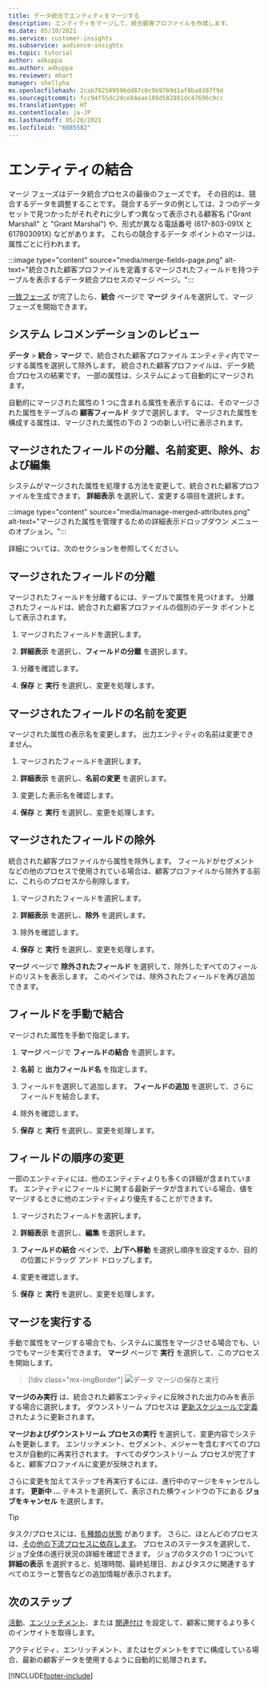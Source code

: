 ```yaml
---
title: データ統合でエンティティをマージする
description: エンティティをマージして、統合顧客プロファイルを作成します。
ms.date: 05/10/2021
ms.service: customer-insights
ms.subservice: audience-insights
ms.topic: tutorial
author: adkuppa
ms.author: adkuppa
ms.reviewer: mhart
manager: shellyha
ms.openlocfilehash: 2cab702509596dd87c0c9b9769d1af8ba8387f9d
ms.sourcegitcommit: fcc94f55dc2dce84eae188d582801dc47696c9cc
ms.translationtype: HT
ms.contentlocale: ja-JP
ms.lasthandoff: 05/20/2021
ms.locfileid: "6085582"
---
```

# <a name="merge-entities"></a>エンティティの結合

マージ フェーズはデータ統合プロセスの最後のフェーズです。 その目的は、競合するデータを調整することです。 競合するデータの例としては、2 つのデータ セットで見つかったがそれぞれに少しずつ異なって表示される顧客名 ("Grant Marshall" と "Grant Marshal") や、形式が異なる電話番号 (617-803-091X と 617803091X) などがあります。 これらの競合するデータ ポイントのマージは、属性ごとに行われます。

:::image type="content" source="media/merge-fields-page.png" alt-text="統合された顧客プロファイルを定義するマージされたフィールドを持つテーブルを表示するデータ統合プロセスのマージ ページ。":::

[一致フェーズ](match-entities.md) が完了したら、**統合** ページで **マージ** タイルを選択して、マージ フェーズを開始できます。

## <a name="review-system-recommendations"></a>システム レコメンデーションのレビュー

**データ** > **統合** > **マージ** で、統合された顧客プロファイル エンティティ内でマージする属性を選択して除外します。 統合された顧客プロファイルは、データ統合プロセスの結果です。 一部の属性は、システムによって自動的にマージされます。

自動的にマージされた属性の 1 つに含まれる属性を表示するには、そのマージされた属性をテーブルの **顧客フィールド** タブで選択します。 マージされた属性を構成する属性は、マージされた属性の下の 2 つの新しい行に表示されます。

## <a name="separate-rename-exclude-and-edit-merged-fields"></a>マージされたフィールドの分離、名前変更、除外、および編集

システムがマージされた属性を処理する方法を変更して、統合された顧客プロファイルを生成できます。 **詳細表示** を選択して、変更する項目を選択します。

:::image type="content" source="media/manage-merged-attributes.png" alt-text="マージされた属性を管理するための詳細表示ドロップダウン メニューのオプション。":::

詳細については、次のセクションを参照してください。

## <a name="separate-merged-fields"></a>マージされたフィールドの分離

マージされたフィールドを分離するには、テーブルで属性を見つけます。 分離されたフィールドは、統合された顧客プロファイルの個別のデータ ポイントとして表示されます。 

1. マージされたフィールドを選択します。
  
1. **詳細表示** を選択し、**フィールドの分離** を選択します。
 
1. 分離を確認します。

1. **保存** と **実行** を選択し、変更を処理します。

## <a name="rename-merged-fields"></a>マージされたフィールドの名前を変更

マージされた属性の表示名を変更します。 出力エンティティの名前は変更できません。

1. マージされたフィールドを選択します。
  
1. **詳細表示** を選択し、**名前の変更** を選択します。

1. 変更した表示名を確認します。 

1. **保存** と **実行** を選択し、変更を処理します。

## <a name="exclude-merged-fields"></a>マージされたフィールドの除外

統合された顧客プロファイルから属性を除外します。 フィールドがセグメントなどの他のプロセスで使用されている場合は、顧客プロファイルから除外する前に、これらのプロセスから削除します。 

1. マージされたフィールドを選択します。
  
1. **詳細表示** を選択し、**除外** を選択します。

1. 除外を確認します。

1. **保存** と **実行** を選択し、変更を処理します。 

**マージ** ページで **除外されたフィールド** を選択して、除外したすべてのフィールドのリストを表示します。 このペインでは、除外されたフィールドを再び追加できます。

## <a name="manually-combine-fields"></a>フィールドを手動で結合

マージされた属性を手動で指定します。 

1. **マージ** ページで **フィールドの結合** を選択します。

1. **名前** と **出力フィールド名** を指定します。

1. フィールドを選択して追加します。 **フィールドの追加** を選択して、さらにフィールドを結合します。

1. 除外を確認します。

1. **保存** と **実行** を選択し、変更を処理します。 

## <a name="change-the-order-of-fields"></a>フィールドの順序の変更

一部のエンティティには、他のエンティティよりも多くの詳細が含まれています。 エンティティにフィールドに関する最新データが含まれている場合、値をマージするときに他のエンティティより優先することができます。

1. マージされたフィールドを選択します。
  
1. **詳細表示** を選択し、**編集** を選択します。

1. **フィールドの結合** ペインで、**上/下へ移動** を選択し順序を設定するか、目的の位置にドラッグ アンド ドロップします。

1. 変更を確認します。

1. **保存** と **実行** を選択し、変更を処理します。

## <a name="run-your-merge"></a>マージを実行する

手動で属性をマージする場合でも、システムに属性をマージさせる場合でも、いつでもマージを実行できます。 **マージ** ページで **実行** を選択して、このプロセスを開始します。

> [!div class="mx-imgBorder"]
> ![データ マージの保存と実行](media/configure-data-merge-save-run.png "データ マージの保存と実行")

**マージのみ実行** は、統合された顧客エンティティに反映された出力のみを表示する場合に選択します。 ダウンストリーム プロセスは [更新スケジュールで定義](system.md#schedule-tab) されたように更新されます。

**マージおよびダウンストリーム プロセスの実行** を選択して、変更内容でシステムを更新します。 エンリッチメント、セグメント、メジャーを含むすべてのプロセスが自動的に再実行されます。 すべてのダウンストリーム プロセスが完了すると、顧客プロファイルに変更が反映されます。

さらに変更を加えてステップを再実行するには、進行中のマージをキャンセルします。 **更新中 ...** テキストを選択して、表示された横ウィンドウの下にある **ジョブをキャンセル** を選択します。

> [!TIP]
> タスク/プロセスには、[6 種類の状態](system.md#status-types) があります。 さらに、ほとんどのプロセスは、[その他の下流プロセスに依存します](system.md#refresh-policies)。 プロセスのステータスを選択して、ジョブ全体の進行状況の詳細を確認できます。 ジョブのタスクの 1 つについて **詳細の表示** を選択すると、処理時間、最終処理日、およびタスクに関連するすべてのエラーと警告などの追加情報が表示されます。

## <a name="next-step"></a>次のステップ

[活動](activities.md)、[エンリッチメント](enrichment-hub.md)、または [関連付け](relationships.md) を設定して、顧客に関するより多くのインサイトを取得します。

アクティビティ、エンリッチメント、またはセグメントをすでに構成している場合、最新の顧客データを使用するように自動的に処理されます。

[!INCLUDE[footer-include](../includes/footer-banner.md)]
